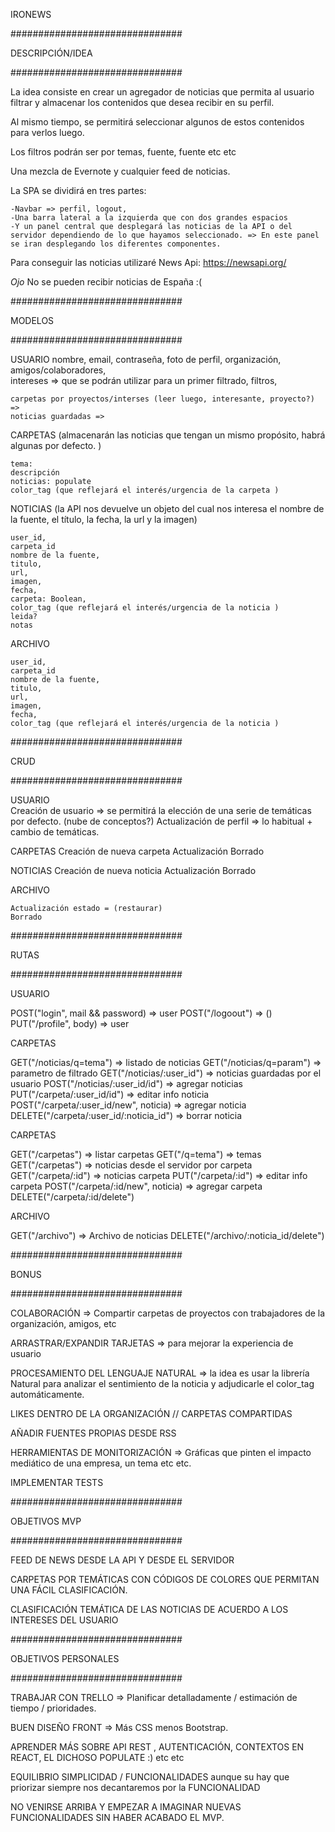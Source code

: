 
IRONEWS


###############################

DESCRIPCIÓN/IDEA

###############################

La idea consiste en crear un agregador de noticias que permita al usuario 
filtrar y almacenar los contenidos que desea recibir en su perfil.

Al mismo tiempo, se permitirá seleccionar algunos de estos contenidos para 
verlos luego.  

Los filtros podrán ser por temas, fuente, fuente etc etc

Una mezcla de Evernote y cualquier feed de noticias. 

La SPA se dividirá en tres partes: 	
	
	-Navbar => perfil, logout, 
	-Una barra lateral a la izquierda que con dos grandes espacios
	-Y un panel central que desplegará las noticias de la API o del servidor dependiendo de lo que hayamos seleccionado. => En este panel se iran desplegando los diferentes componentes. 


Para conseguir las noticias utilizaré News Api: https://newsapi.org/

*Ojo* No se pueden recibir noticias de España :(



###############################

MODELOS

###############################


USUARIO 
	nombre, 
	email, 
	contraseña, 
	foto de perfil, 
	organización,
	amigos/colaboradores,  
	intereses => que se podrán utilizar para un primer filtrado, 
	filtros, 
	
	carpetas por proyectos/interses (leer luego, interesante, proyecto?) => 
	noticias guardadas => 

CARPETAS (almacenarán las noticias que tengan un mismo propósito, habrá algunas por defecto. )

	tema: 
	descripción
	noticias: populate
	color_tag (que reflejará el interés/urgencia de la carpeta )


NOTICIAS (la API nos devuelve un objeto del cual nos interesa el nombre de la fuente, el título, la fecha, la url y la imagen)

	user_id, 
	carpeta_id	
	nombre de la fuente, 
	titulo, 
	url, 
	imagen, 
	fecha, 
	carpeta: Boolean, 
	color_tag (que reflejará el interés/urgencia de la noticia )
	leida?
	notas
	
ARCHIVO 
	
	user_id, 
	carpeta_id	
	nombre de la fuente, 
	titulo, 
	url, 
	imagen, 
	fecha, 
	color_tag (que reflejará el interés/urgencia de la noticia )
	

###############################

CRUD

###############################

USUARIO 	
	Creación de usuario => se permitirá la elección de una serie de temáticas por defecto. (nube de conceptos?)
	Actualización de perfil => lo habitual + cambio de temáticas.

CARPETAS 
	Creación de nueva carpeta 
	Actualización 
	Borrado		

NOTICIAS
	Creación de nueva noticia 
	Actualización 
	Borrado	


ARCHIVO

	Actualización estado = (restaurar)	
	Borrado	

###############################

RUTAS

###############################

USUARIO 

POST("login", mail && password) => user
POST("/logoout") => ()
PUT("/profile", body) => user

CARPETAS

GET("/noticias/q=tema") => listado de noticias
GET("/noticias/q=param") => parametro de filtrado
GET("/noticias/:user_id") => noticias guardadas por el usuario
POST("/noticias/:user_id/id") => agregar noticias
PUT("/carpeta/:user_id/id") => editar info noticia
POST("/carpeta/:user_id/new", noticia) => agregar noticia
DELETE("/carpeta/:user_id/:noticia_id") => borrar noticia

CARPETAS

GET("/carpetas") => listar carpetas
GET("/q=tema") => temas
GET("/carpetas") => noticias desde el servidor por carpeta
GET("/carpeta/:id") => noticias carpeta
PUT("/carpeta/:id") => editar info carpeta
POST("/carpeta/:id/new", noticia) => agregar carpeta
DELETE("/carpeta/:id/delete")

ARCHIVO

GET("/archivo") => Archivo de noticias
DELETE("/archivo/:noticia_id/delete")

###############################

BONUS

###############################



COLABORACIÓN => Compartir carpetas de proyectos con trabajadores de la organización, amigos, etc

ARRASTRAR/EXPANDIR TARJETAS => para mejorar la experiencia de usuario

PROCESAMIENTO DEL LENGUAJE NATURAL => la idea es usar la librería Natural para analizar el sentimiento de la noticia y adjudicarle el color_tag automáticamente. 

LIKES DENTRO DE LA ORGANIZACIÓN // CARPETAS COMPARTIDAS

AÑADIR FUENTES PROPIAS DESDE RSS

HERRAMIENTAS DE MONITORIZACIÓN => Gráficas que pinten el impacto mediático de una empresa, un tema etc etc. 

IMPLEMENTAR TESTS

###############################

OBJETIVOS MVP

###############################

FEED DE NEWS DESDE LA API Y DESDE EL SERVIDOR

CARPETAS POR TEMÁTICAS CON CÓDIGOS DE COLORES QUE PERMITAN UNA FÁCIL CLASIFICACIÓN. 

CLASIFICACIÓN TEMÁTICA DE LAS NOTICIAS DE ACUERDO A LOS INTERESES DEL USUARIO


###############################

OBJETIVOS PERSONALES

###############################


TRABAJAR CON TRELLO => Planificar detalladamente / estimación de tiempo / prioridades. 

BUEN DISEÑO FRONT => Más CSS menos Bootstrap. 

APRENDER MÁS SOBRE API REST , AUTENTICACIÓN, CONTEXTOS EN REACT, EL DICHOSO POPULATE :) etc etc

EQUILIBRIO SIMPLICIDAD / FUNCIONALIDADES aunque su hay que priorizar siempre nos decantaremos por la FUNCIONALIDAD

NO VENIRSE ARRIBA Y EMPEZAR A IMAGINAR NUEVAS FUNCIONALIDADES SIN HABER ACABADO EL MVP. 
